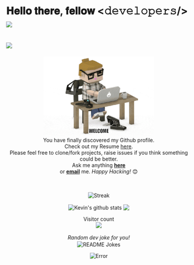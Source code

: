 <h1> 
𝐇𝐞𝐥𝐥𝐨 𝐭𝐡𝐞𝐫𝐞, 𝐟𝐞𝐥𝐥𝐨𝐰 <𝚍𝚎𝚟𝚎𝚕𝚘𝚙𝚎𝚛𝚜/>
<img src="https://raw.githubusercontent.com/aemmadi/aemmadi/master/wave.gif" width="30px">
</h1>

## <img src="https://readme-typing-svg.demolab.com?font=Fira+Code&pause=200&color=00F706FF&width=435&lines=Full+Stack+Web+Developer;Indie+Game+Developer;Software+Programmer;"/>

<div align="center" width="50">
<img src="https://github.com/CERTIFIED2003/py-game/blob/master/images/my.gif" alt="Welcome!" width="300"/>
</div>

<div align="center">
You have finally discovered my Github profile. <br>
Check out my Resume <a href="https://shubhamlal.pages.dev/Resume-Shubham-Lal.pdf">here</a>. <br> 
Please feel free to clone/fork projects, raise issues if you think something could be better. <br>
Ask me anything <a href="https://github.com/CERTIFIED2003/DISCUSSIONS/issues/1"><b>here</b></a><br>
or <a href="mailto:im.shubhamlal@gmail.com"><b>email</b></a> me.
<i>Happy Hacking!</i> 😊
</div>

<div align="center">
</br>
</br>

![Streak](https://streak-stats.demolab.com/?user=certified2003)

<img align="center" src="https://github-readme-stats.vercel.app/api?username=certified2003&hide=contribs,issues&show_icons=true&hide_border=true" alt="Kevin's github stats" /></a>
<img align="center" src="https://github-readme-stats.vercel.app/api/top-langs/?username=kevinfengcs88&layout=compact&hide_border=true" />

<p align="center"> 
  Visitor count<br>
  <img src="https://profile-counter.glitch.me/CERTIFIED2003/count.svg" />
</p>

<i>Random dev joke for you!</i><br>
<img align="center" src="https://readme-jokes.vercel.app/api?bgColor=%23073b4c&textColor=%2306d6a0&aColor=%2306d6a0&borderColor=%2306d6a0" alt="README Jokes" />

![Error](https://readme-typing-svg.herokuapp.com/?font=Fira+Code&size=24&duration=100&pause=10&color=00F706FF&center=true&vCenter=true&height=40&lines=Error+404+Not+Found)

</div>
